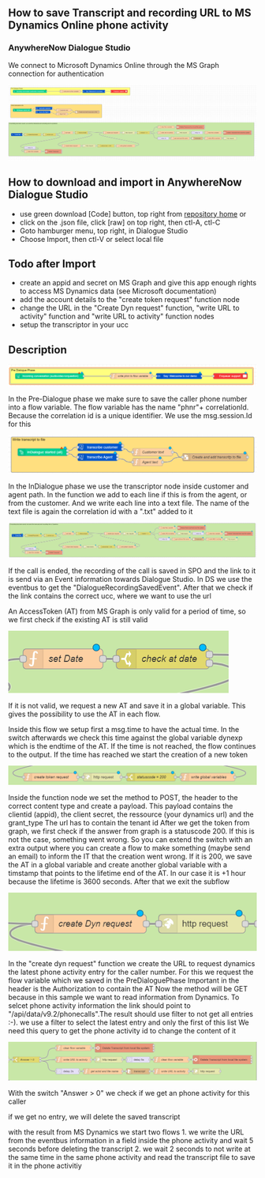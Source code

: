 ## How to save Transcript and recording URL to MS Dynamics Online phone activity
### AnywhereNow Dialogue Studio

We connect to Microsoft Dynamics Online through the MS Graph connection for authentication

![standard sample to write transcript and recording url to phone activity in Dynamics](resources/a365-dynsample001.png)

## How to download and import in AnywhereNow Dialogue Studio
- use green download [Code] button, top right from [repository home](https://github.com/AnywhereNow/DialogueStudioFlows) or
- click on the .json file, click [raw] on top right, then ctl-A, ctl-C
- Goto hamburger menu, top right, in Dialogue Studio
- Choose Import, then ctl-V or select local file


## Todo after Import
- create an appid and secret on MS Graph and give this app enough rights to access MS Dynamics data (see Microsoft documentation)
- add the account details to the "create token request" function node
- change the URL in the "Create Dyn request" function, "write URL to activity" function and "write URL to activity" function nodes
- setup the transcriptor in your ucc


## Description

![Pre Dialogue Phase](resources/a365-dynsample002.png)

In the Pre-Dialogue phase we make sure to save the caller phone number into a flow variable. The flow variable has the name "phnr"+ correlationId. Because the correlation id is a unique identifier. We use the msg.session.Id for this

![In Dialogue Phase](resources/a365-dynsample003.png)

In the InDialogue phase we use the transcriptor node inside customer and agent path. In the function we add to each line if this is from the agent, or from the customer. And we write each line into a text file. The name of the text file is again the correlation id with a ".txt" added to it

![Post Dialogue Phase](resources/a365-dynsample004.png)

If the call is ended, the recording of the call is saved in SPO and the link to it is send via an Event information towards Dialogue Studio.
In DS we use the eventbus to get the "DialogueRecordingSavedEvent". After that we check if the link contains the correct ucc, where we want to use the url


An AccessToken (AT) from MS Graph is only valid for a period of time, so we first check if the existing AT is still valid

![Check date](resources/a365-dynsample005.png)

If it is not valid, we request a new AT and save it in a global variable. This gives the possibility to use the AT in each flow.


Inside this flow we setup first a msg.time to have the actual time. In the switch afterwards we check this time against the global variable dynexp which is the endtime of the AT. If the time is not reached, the flow continues to the output. If the time has reached we start the creation of a new token

![Get Token](resources/a365-dynsample006.png)

Inside the function node we set the method to POST, the header to the correct content type and create a payload. This payload contains the clientid (appid), the client secret, the ressource (your dynamics url) and the grant_type
The url has to contain the tenant id
After we get the token from graph, we first check if the answer from graph is a statuscode 200. If this is not the case, something went wrong. So you can extend the switch with an extra output where you can create a flow to make something (maybe send an email) to inform the IT that the creation went wrong.
If it is 200, we save the AT in a global variable and create another global variable with a timstamp that points to the lifetime end of the AT. In our case it is +1 hour because the lifetime is 3600 seconds.
After that we exit the subflow

![Get last phone activity entry](resources/a365-dynsample007.png)

In the "create dyn request" function we create the URL to request dynamics the latest phone activity entry for the caller number. For this we request the flow variable which we saved in the PreDialoguePhase
Important in the header is the Authorization to contain the AT
Now the method will be GET because in this sample we want to read information from Dynamics. 
To selcet phone activity information the link should point to "/api/data/v9.2/phonecalls".The result should use filter to not get all entries :-). we use a filter to select the latest entry and only the first of this list
 We need this query to get the phone activity id to change the content of it

 ![Write entries](resources/a365-dynsample008.png)

With the switch "Answer > 0" we check if we get an phone activity for this caller

if we get no entry, we will delete the saved transcript

with the result from MS Dynamics we start two flows
1.
we write the URL from the eventbus information in a field inside the phone activity and wait 5 seconds before deleting the transcript
2.
we wait 2 seconds to not write at the same time in the same phone activity and read the transcript file to save it in the phone activitiy



